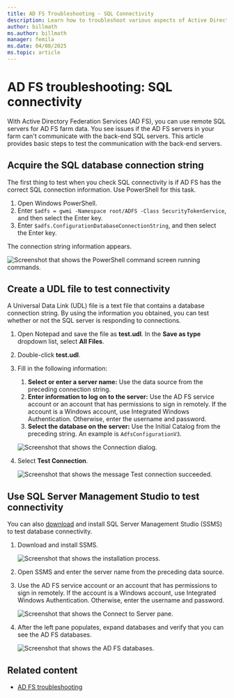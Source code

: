 ```yaml
---
title: AD FS Troubleshooting - SQL Connectivity
description: Learn how to troubleshoot various aspects of Active Directory Federation Services as it relates to SQL connectivity.
author: billmath
ms.author: billmath
manager: femila
ms.date: 04/08/2025
ms.topic: article
---
```


# AD FS troubleshooting: SQL connectivity

With Active Directory Federation Services (AD FS), you can use remote SQL servers for AD FS farm data. You see issues if the AD FS servers in your farm can't communicate with the back-end SQL servers. This article provides basic steps to test the communication with the back-end servers.

## Acquire the SQL database connection string

The first thing to test when you check SQL connectivity is if AD FS has the correct SQL connection information. Use PowerShell for this task.

1. Open Windows PowerShell.
1. Enter `$adfs = gwmi -Namespace root/ADFS -Class SecurityTokenService`, and then select the Enter key.
1. Enter `$adfs.ConfigurationDatabaseConnectionString`, and then select the Enter key.

The connection string information appears.

![Screenshot that shows the PowerShell command screen running commands.](media/ad-fs-tshoot-sql/sql2.png)

## Create a UDL file to test connectivity

A Universal Data Link (UDL) file is a text file that contains a database connection string. By using the information you obtained, you can test whether or not the SQL server is responding to connections.

1. Open Notepad and save the file as **test.udl**. In the **Save as type** dropdown list, select **All Files**.
1. Double-click **test.udl**.
1. Fill in the following information:

    1. **Select or enter a server name:** Use the data source from the preceding connection string.
    1. **Enter information to log on to the server:** Use the AD FS service account or an account that has permissions to sign in remotely. If the account is a Windows account, use Integrated Windows Authentication. Otherwise, enter the username and password.
    1. **Select the database on the server:** Use the Initial Catalog from the preceding string. An example is `AdfsConfigurationV3`.

    ![Screenshot that shows the Connection dialog.](media/ad-fs-tshoot-sql/sql4.png)

1. Select **Test Connection**.

   ![Screenshot that shows the message Test connection succeeded.](media/ad-fs-tshoot-sql/sql3.png)

## Use SQL Server Management Studio to test connectivity

You can also [download](https://go.microsoft.com/fwlink/?linkid=864329) and install SQL Server Management Studio (SSMS) to test database connectivity.

1. Download and install SSMS.

   ![Screenshot that shows the installation process.](media/ad-fs-tshoot-sql/sql5.png)
1. Open SSMS and enter the server name from the preceding data source.
1. Use the AD FS service account or an account that has permissions to sign in remotely. If the account is a Windows account, use Integrated Windows Authentication. Otherwise, enter the username and password.

   ![Screenshot that shows the Connect to Server pane.](media/ad-fs-tshoot-sql/sql6.png)
1. After the left pane populates, expand databases and verify that you can see the AD FS databases.

   ![Screenshot that shows the AD FS databases.](media/ad-fs-tshoot-sql/sql7.png)

## Related content

- [AD FS troubleshooting](ad-fs-tshoot-overview.md)
